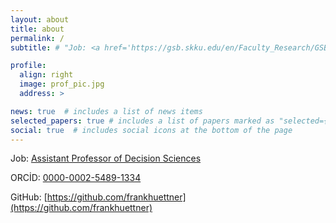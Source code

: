 ```yaml
---
layout: about
title: about
permalink: /
subtitle: # "Job: <a href='https://gsb.skku.edu/en/Faculty_Research/GSB_Faculty.do?mode=view&articleNo=72479'>Assistant Professor of Decision Sciences</a>"

profile:
  align: right
  image: prof_pic.jpg
  address: >

news: true  # includes a list of news items
selected_papers: true # includes a list of papers marked as "selected={true}"
social: true  # includes social icons at the bottom of the page
---
```


<!-- Address: International Hall #90409,
Sungkyunkwan University  25-2, Sungkyunkwan-ro, SKK GSB,
Jongro-gu, Seoul, Korea 03063 -->

Job: [Assistant Professor of Decision Sciences](https://gsb.skku.edu/en/Faculty_Research/GSB_Faculty.do?mode=view&articleNo=72479)

ORCİD: [0000-0002-5489-1334](https://orcid.org/0000-0002-5489-1334)

GitHub: [https://github.com/frankhuettner](https://github.com/frankhuettner)
